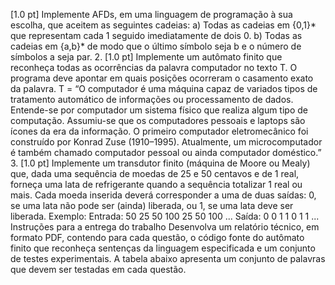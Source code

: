  [1.0 pt] Implemente AFDs, em uma linguagem de programação à sua escolha, que aceitem
as seguintes cadeias:
a) Todas as cadeias em {0,1}* que representam cada 1 seguido imediatamente de dois 0.
b) Todas as cadeias em {a,b}* de modo que o último símbolo seja b e o número de
símbolos a seja par.
2. [1.0 pt] Implemente um autômato finito que reconheça todas as ocorrências da palavra
computador no texto T. O programa deve apontar em quais posições ocorreram o casamento
exato da palavra.
T = “O computador é uma máquina capaz de variados tipos de tratamento automático de
informações ou processamento de dados. Entende-se por computador um sistema físico que realiza
algum tipo de computação. Assumiu-se que os computadores pessoais e laptops são ícones da era da
informação. O primeiro computador eletromecânico foi construído por Konrad Zuse (1910–1995).
Atualmente, um microcomputador é também chamado computador pessoal ou ainda computador
doméstico.”
3. [1.0 pt] Implemente um transdutor finito (máquina de Moore ou Mealy) que, dada uma
sequência de moedas de 25 e 50 centavos e de 1 real, forneça uma lata de refrigerante
quando a sequência totalizar 1 real ou mais. Cada moeda inserida deverá corresponder a
uma de duas saídas: 0, se uma lata não pode ser (ainda) liberada, ou 1, se uma lata deve ser
liberada. Exemplo:
Entrada: 50 25 50 100 25 50 100 ...
Saída: 0 0 1 1 0 1 1 ...
Instruções para a entrega do trabalho
Desenvolva um relatório técnico, em formato PDF, contendo para cada questão, o código
fonte do autômato finito que reconheça sentenças da linguagem especificada e um conjunto de
testes experimentais. A tabela abaixo apresenta um conjunto de palavras que devem ser testadas em
cada questão.
